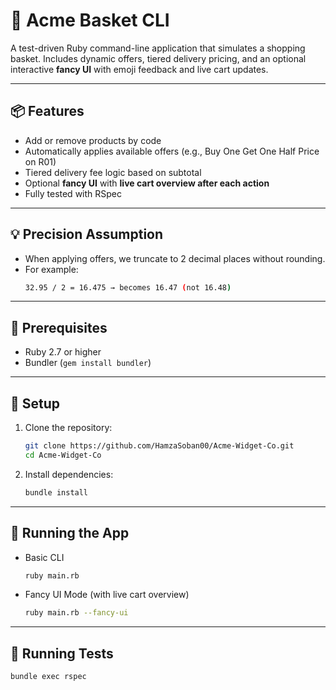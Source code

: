 # 🛒 Acme Basket CLI

A test-driven Ruby command-line application that simulates a shopping basket. Includes dynamic offers, tiered delivery pricing, and an optional interactive **fancy UI** with emoji feedback and live cart updates.

---

## 📦 Features

- Add or remove products by code
- Automatically applies available offers (e.g., Buy One Get One Half Price on R01)
- Tiered delivery fee logic based on subtotal
- Optional **fancy UI** with **live cart overview after each action**
- Fully tested with RSpec

---

## 💡 Precision Assumption

- When applying offers, we truncate to 2 decimal places without rounding.
- For example:
  ```bash
  32.95 / 2 = 16.475 → becomes 16.47 (not 16.48)

---

## 🧰 Prerequisites

- Ruby 2.7 or higher
- Bundler (`gem install bundler`)

---

## 🔧 Setup

1. Clone the repository:
   ```bash
   git clone https://github.com/HamzaSoban00/Acme-Widget-Co.git
   cd Acme-Widget-Co

2. Install dependencies:
   ```bash
   bundle install

---

## 🚀 Running the App

- Basic CLI
  ```bash
  ruby main.rb

- Fancy UI Mode (with live cart overview)
  ```bash
  ruby main.rb --fancy-ui

---

## 🧪 Running Tests
  ```bash
  bundle exec rspec
